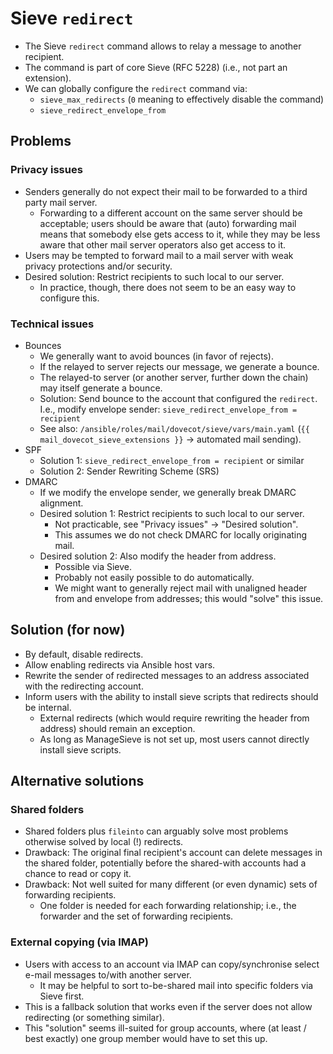 # Sieve `redirect`

* The Sieve `redirect` command allows to relay a message to another recipient.
* The command is part of core Sieve (RFC 5228) (i.e., not part an extension).
* We can globally configure the `redirect` command via:
    * `sieve_max_redirects` (`0` meaning to effectively disable the command)
    * `sieve_redirect_envelope_from`


## Problems

### Privacy issues

* Senders generally do not expect their mail to be forwarded to a third
  party mail server.
    * Forwarding to a different account on the same server should be
      acceptable; users should be aware that (auto) forwarding mail means that
      somebody else gets access to it, while they may be less aware that
      other mail server operators also get access to it.
* Users may be tempted to forward mail to a mail server with weak privacy
  protections and/or security.
* Desired solution: Restrict recipients to such local to our server.
    * In practice, though, there does not seem to be an easy way to configure
      this.


### Technical issues

* Bounces
    * We generally want to avoid bounces (in favor of rejects).
    * If the relayed to server rejects our message, we generate a bounce.
    * The relayed-to server (or another server, further down the chain) may
      itself generate a bounce.
    * Solution: Send bounce to the account that configured the `redirect`.
      I.e., modify envelope sender: `sieve_redirect_envelope_from = recipient`
    * See also: `/ansible/roles/mail/dovecot/sieve/vars/main.yaml`
      (`{{ mail_dovecot_sieve_extensions }}` -> automated mail sending).
* SPF
    * Solution 1: `sieve_redirect_envelope_from = recipient` or similar
    * Solution 2: Sender Rewriting Scheme (SRS)
* DMARC
    * If we modify the envelope sender, we generally break DMARC alignment.
    * Desired solution 1: Restrict recipients to such local to our server.
        * Not practicable, see "Privacy issues" -> "Desired solution".
        * This assumes we do not check DMARC for locally originating mail.
    * Desired solution 2: Also modify the header from address.
        * Possible via Sieve.
        * Probably not easily possible to do automatically.
        * We might want to generally reject mail with unaligned header from
          and envelope from addresses; this would "solve" this issue.


## Solution (for now)

* By default, disable redirects.
* Allow enabling redirects via Ansible host vars.
* Rewrite the sender of redirected messages to an address associated with the
  redirecting account.
* Inform users with the ability to install sieve scripts that redirects should
  be internal.
    * External redirects (which would require rewriting the header from
      address) should remain an exception.
    * As long as ManageSieve is not set up, most users cannot directly install
      sieve scripts.


## Alternative solutions

### Shared folders

* Shared folders plus `fileinto` can arguably solve most problems otherwise
  solved by local (!) redirects.
* Drawback: The original final recipient's account can delete messages in the
  shared folder, potentially before the shared-with accounts had a chance to
  read or copy it.
* Drawback: Not well suited for many different (or even dynamic) sets of
  forwarding recipients.
    * One folder is needed for each forwarding relationship; i.e., the
      forwarder and the set of forwarding recipients.


### External copying (via IMAP)

* Users with access to an account via IMAP can copy/synchronise select e-mail
  messages to/with another server.
    * It may be helpful to sort to-be-shared mail into specific folders via
      Sieve first.
* This is a fallback solution that works even if the server does not allow
  redirecting (or something similar).
* This "solution" seems ill-suited for group accounts, where (at least / best
  exactly) one group member would have to set this up.
